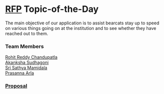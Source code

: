 # [RFP](https://github.com/Rohitreddz/Topic-of-the-Day/blob/main/rfp.md) Topic-of-the-Day
The main objective of our application is to assist bearcats stay up to speed on various things going on at the institution and to see whether they have reached out to them.

### Team Members 

[Rohit Reddy Chandupatla](https://github.com/Rohitreddz)<br/>
[Akanksha Sudhagoni](https://github.com/S542046)<br/>
[Sri Sathya Mamidala](https://github.com/srisathyamamidala)</br>
[Prasanna Arla](https://github.com/PRASANNAARLA)</br>

### [Proposal](https://github.com/Rohitreddz/proposal) 
